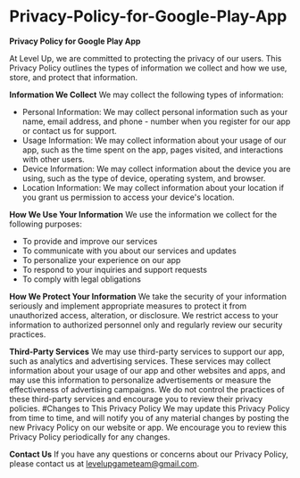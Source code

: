 # Privacy-Policy-for-Google-Play-App
**Privacy Policy for Google Play App**

At Level Up, we are committed to protecting the privacy of our users. This Privacy Policy outlines the types of information we collect and how we use, store, and protect that information.

**Information We Collect**
We may collect the following types of information:
- Personal Information: We may collect personal information such as your name, email address, and phone - number when you register for our app or contact us for support.
- Usage Information: We may collect information about your usage of our app, such as the time spent on the app, pages visited, and interactions with other users.
- Device Information: We may collect information about the device you are using, such as the type of device, operating system, and browser.
- Location Information: We may collect information about your location if you grant us permission to access your device's location.

**How We Use Your Information**
We use the information we collect for the following purposes:
- To provide and improve our services
- To communicate with you about our services and updates
- To personalize your experience on our app
- To respond to your inquiries and support requests
- To comply with legal obligations

**How We Protect Your Information**
We take the security of your information seriously and implement appropriate measures to protect it from unauthorized access, alteration, or disclosure. We restrict access to your information to authorized personnel only and regularly review our security practices.

**Third-Party Services**
We may use third-party services to support our app, such as analytics and advertising services. These services may collect information about your usage of our app and other websites and apps, and may use this information to personalize advertisements or measure the effectiveness of advertising campaigns. We do not control the practices of these third-party services and encourage you to review their privacy policies.
#Changes to This Privacy Policy
We may update this Privacy Policy from time to time, and will notify you of any material changes by posting the new Privacy Policy on our website or app. We encourage you to review this Privacy Policy periodically for any changes.

**Contact Us**
If you have any questions or concerns about our Privacy Policy, please contact us at levelupgameteam@gmail.com.
